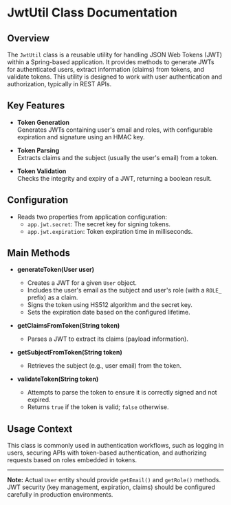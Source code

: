 # JwtUtil Class Documentation

## Overview
The `JwtUtil` class is a reusable utility for handling JSON Web Tokens (JWT) within a Spring-based application. It provides methods to generate JWTs for authenticated users, extract information (claims) from tokens, and validate tokens. This utility is designed to work with user authentication and authorization, typically in REST APIs.

## Key Features

- **Token Generation**  
  Generates JWTs containing user's email and roles, with configurable expiration and signature using an HMAC key.

- **Token Parsing**  
  Extracts claims and the subject (usually the user's email) from a token.

- **Token Validation**  
  Checks the integrity and expiry of a JWT, returning a boolean result.

## Configuration

- Reads two properties from application configuration:
  - `app.jwt.secret`: The secret key for signing tokens.
  - `app.jwt.expiration`: Token expiration time in milliseconds.

## Main Methods

- **generateToken(User user)**
  - Creates a JWT for a given `User` object.
  - Includes the user's email as the subject and user's role (with a `ROLE_` prefix) as a claim.
  - Signs the token using HS512 algorithm and the secret key.
  - Sets the expiration date based on the configured lifetime.

- **getClaimsFromToken(String token)**
  - Parses a JWT to extract its claims (payload information).

- **getSubjectFromToken(String token)**
  - Retrieves the subject (e.g., user email) from the token.

- **validateToken(String token)**
  - Attempts to parse the token to ensure it is correctly signed and not expired.
  - Returns `true` if the token is valid; `false` otherwise.

## Usage Context

This class is commonly used in authentication workflows, such as logging in users, securing APIs with token-based authentication, and authorizing requests based on roles embedded in tokens.

---

**Note:** Actual `User` entity should provide `getEmail()` and `getRole()` methods. JWT security (key management, expiration, claims) should be configured carefully in production environments.